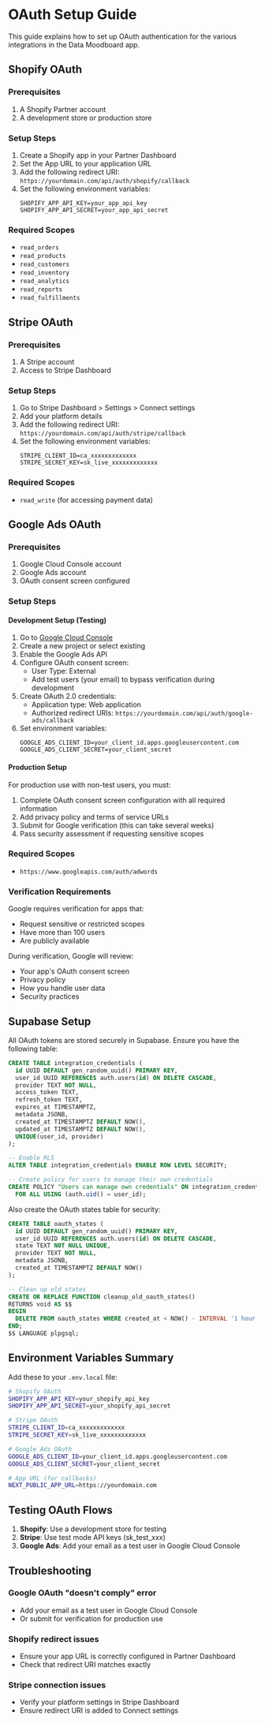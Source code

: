 # OAuth Setup Guide

This guide explains how to set up OAuth authentication for the various integrations in the Data Moodboard app.

## Shopify OAuth

### Prerequisites
1. A Shopify Partner account
2. A development store or production store

### Setup Steps
1. Create a Shopify app in your Partner Dashboard
2. Set the App URL to your application URL
3. Add the following redirect URI: `https://yourdomain.com/api/auth/shopify/callback`
4. Set the following environment variables:
   ```
   SHOPIFY_APP_API_KEY=your_app_api_key
   SHOPIFY_APP_API_SECRET=your_app_api_secret
   ```

### Required Scopes
- `read_orders`
- `read_products`
- `read_customers`
- `read_inventory`
- `read_analytics`
- `read_reports`
- `read_fulfillments`

## Stripe OAuth

### Prerequisites
1. A Stripe account
2. Access to Stripe Dashboard

### Setup Steps
1. Go to Stripe Dashboard > Settings > Connect settings
2. Add your platform details
3. Add the following redirect URI: `https://yourdomain.com/api/auth/stripe/callback`
4. Set the following environment variables:
   ```
   STRIPE_CLIENT_ID=ca_xxxxxxxxxxxxx
   STRIPE_SECRET_KEY=sk_live_xxxxxxxxxxxxx
   ```

### Required Scopes
- `read_write` (for accessing payment data)

## Google Ads OAuth

### Prerequisites
1. Google Cloud Console account
2. Google Ads account
3. OAuth consent screen configured

### Setup Steps

#### Development Setup (Testing)
1. Go to [Google Cloud Console](https://console.cloud.google.com)
2. Create a new project or select existing
3. Enable the Google Ads API
4. Configure OAuth consent screen:
   - User Type: External
   - Add test users (your email) to bypass verification during development
5. Create OAuth 2.0 credentials:
   - Application type: Web application
   - Authorized redirect URIs: `https://yourdomain.com/api/auth/google-ads/callback`
6. Set environment variables:
   ```
   GOOGLE_ADS_CLIENT_ID=your_client_id.apps.googleusercontent.com
   GOOGLE_ADS_CLIENT_SECRET=your_client_secret
   ```

#### Production Setup
For production use with non-test users, you must:
1. Complete OAuth consent screen configuration with all required information
2. Add privacy policy and terms of service URLs
3. Submit for Google verification (this can take several weeks)
4. Pass security assessment if requesting sensitive scopes

### Required Scopes
- `https://www.googleapis.com/auth/adwords`

### Verification Requirements
Google requires verification for apps that:
- Request sensitive or restricted scopes
- Have more than 100 users
- Are publicly available

During verification, Google will review:
- Your app's OAuth consent screen
- Privacy policy
- How you handle user data
- Security practices

## Supabase Setup

All OAuth tokens are stored securely in Supabase. Ensure you have the following table:

```sql
CREATE TABLE integration_credentials (
  id UUID DEFAULT gen_random_uuid() PRIMARY KEY,
  user_id UUID REFERENCES auth.users(id) ON DELETE CASCADE,
  provider TEXT NOT NULL,
  access_token TEXT,
  refresh_token TEXT,
  expires_at TIMESTAMPTZ,
  metadata JSONB,
  created_at TIMESTAMPTZ DEFAULT NOW(),
  updated_at TIMESTAMPTZ DEFAULT NOW(),
  UNIQUE(user_id, provider)
);

-- Enable RLS
ALTER TABLE integration_credentials ENABLE ROW LEVEL SECURITY;

-- Create policy for users to manage their own credentials
CREATE POLICY "Users can manage own credentials" ON integration_credentials
  FOR ALL USING (auth.uid() = user_id);
```

Also create the OAuth states table for security:

```sql
CREATE TABLE oauth_states (
  id UUID DEFAULT gen_random_uuid() PRIMARY KEY,
  user_id UUID REFERENCES auth.users(id) ON DELETE CASCADE,
  state TEXT NOT NULL UNIQUE,
  provider TEXT NOT NULL,
  metadata JSONB,
  created_at TIMESTAMPTZ DEFAULT NOW()
);

-- Clean up old states
CREATE OR REPLACE FUNCTION cleanup_old_oauth_states()
RETURNS void AS $$
BEGIN
  DELETE FROM oauth_states WHERE created_at < NOW() - INTERVAL '1 hour';
END;
$$ LANGUAGE plpgsql;
```

## Environment Variables Summary

Add these to your `.env.local` file:

```bash
# Shopify OAuth
SHOPIFY_APP_API_KEY=your_shopify_api_key
SHOPIFY_APP_API_SECRET=your_shopify_api_secret

# Stripe OAuth
STRIPE_CLIENT_ID=ca_xxxxxxxxxxxxx
STRIPE_SECRET_KEY=sk_live_xxxxxxxxxxxxx

# Google Ads OAuth
GOOGLE_ADS_CLIENT_ID=your_client_id.apps.googleusercontent.com
GOOGLE_ADS_CLIENT_SECRET=your_client_secret

# App URL (for callbacks)
NEXT_PUBLIC_APP_URL=https://yourdomain.com
```

## Testing OAuth Flows

1. **Shopify**: Use a development store for testing
2. **Stripe**: Use test mode API keys (sk_test_xxx)
3. **Google Ads**: Add your email as a test user in Google Cloud Console

## Troubleshooting

### Google OAuth "doesn't comply" error
- Add your email as a test user in Google Cloud Console
- Or submit for verification for production use

### Shopify redirect issues
- Ensure your app URL is correctly configured in Partner Dashboard
- Check that redirect URI matches exactly

### Stripe connection issues
- Verify your platform settings in Stripe Dashboard
- Ensure redirect URI is added to Connect settings